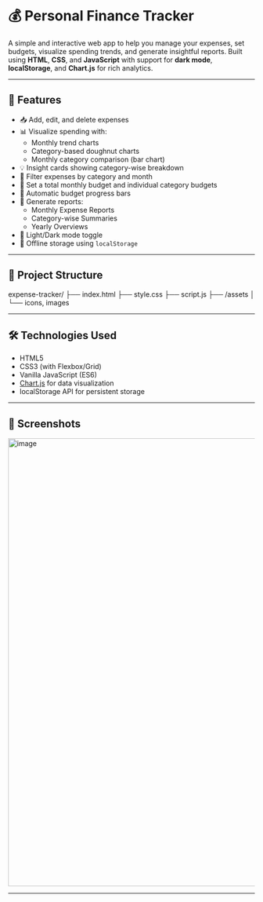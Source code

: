 # 💰 Personal Finance Tracker

A simple and interactive web app to help you manage your expenses, set budgets, visualize spending trends, and generate insightful reports. Built using **HTML**, **CSS**, and **JavaScript** with support for **dark mode**, **localStorage**, and **Chart.js** for rich analytics.

---

## 🚀 Features

- 📥 Add, edit, and delete expenses
- 📊 Visualize spending with:
  - Monthly trend charts
  - Category-based doughnut charts
  - Monthly category comparison (bar chart)
- 💡 Insight cards showing category-wise breakdown
- 📆 Filter expenses by category and month
- 🎯 Set a total monthly budget and individual category budgets
- 🧮 Automatic budget progress bars
- 📑 Generate reports:
  - Monthly Expense Reports
  - Category-wise Summaries
  - Yearly Overviews
- 🌙 Light/Dark mode toggle
- 💾 Offline storage using `localStorage`

---

## 📂 Project Structure

expense-tracker/
├── index.html
├── style.css
├── script.js
├── /assets
│ └── icons, images


---

## 🛠️ Technologies Used

- HTML5
- CSS3 (with Flexbox/Grid)
- Vanilla JavaScript (ES6)
- [Chart.js](https://www.chartjs.org/) for data visualization
- localStorage API for persistent storage

---

## 📸 Screenshots

<img width="1835" height="913" alt="image" src="https://github.com/user-attachments/assets/1adb2ffd-7fce-4e43-9c27-26cd24eabaf3" />


---
